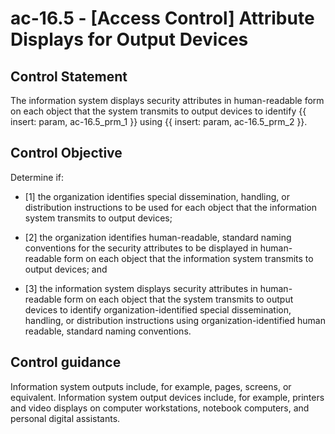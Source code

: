 # ac-16.5 - \[Access Control\] Attribute Displays for Output Devices

## Control Statement

The information system displays security attributes in human-readable form on each object that the system transmits to output devices to identify {{ insert: param, ac-16.5_prm_1 }} using {{ insert: param, ac-16.5_prm_2 }}.

## Control Objective

Determine if:

- \[1\] the organization identifies special dissemination, handling, or distribution instructions to be used for each object that the information system transmits to output devices;

- \[2\] the organization identifies human-readable, standard naming conventions for the security attributes to be displayed in human-readable form on each object that the information system transmits to output devices; and

- \[3\] the information system displays security attributes in human-readable form on each object that the system transmits to output devices to identify organization-identified special dissemination, handling, or distribution instructions using organization-identified human readable, standard naming conventions.

## Control guidance

Information system outputs include, for example, pages, screens, or equivalent. Information system output devices include, for example, printers and video displays on computer workstations, notebook computers, and personal digital assistants.
